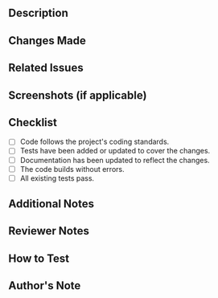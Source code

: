 ## Description
<!-- Please provide a brief description of the purpose of this pull request. -->

## Changes Made
<!-- List the main changes and additions made in this pull request. -->

## Related Issues
<!-- - Mention any related issues that this pull request addresses or closes. -->

## Screenshots (if applicable)
<!-- Include screenshots or GIFs to visually demonstrate the changes, especially for UI-related updates. -->

## Checklist
<!-- Please ensure that your pull request complies with the following requirements: -->

- [ ] Code follows the project's coding standards.
- [ ] Tests have been added or updated to cover the changes.
- [ ] Documentation has been updated to reflect the changes.
- [ ] The code builds without errors.
- [ ] All existing tests pass.

## Additional Notes
<!-- Include any additional information that might be helpful for reviewers, such as known issues or considerations. -->

## Reviewer Notes
<!-- If you have specific areas where you would like the reviewer to focus or if there are known issues that you are working on, mention them here. -->

## How to Test
<!-- Provide steps or commands to test the changes made in this pull request. -->

## Author's Note
<!-- Any additional notes or context that the reviewer should be aware of. -->

